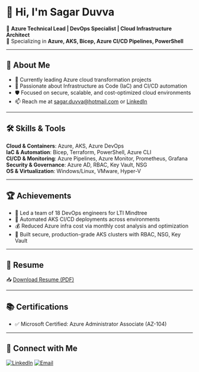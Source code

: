 # 👋 Hi, I'm Sagar Duvva

🚀 **Azure Technical Lead | DevOps Specialist | Cloud Infrastructure Architect**  
🔧 Specializing in **Azure, AKS, Bicep, Azure CI/CD Pipelines, PowerShell**

---

## 🧠 About Me

- 🔭 Currently leading Azure cloud transformation projects
- 🧰 Passionate about Infrastructure as Code (IaC) and CI/CD automation
- 🛡️ Focused on secure, scalable, and cost-optimized cloud environments
- 📫 Reach me at [sagar.duvva@hotmail.com](mailto:sagar.duvva@hotmail.com) or [LinkedIn](https://linkedin.com/in/sagarduvva)

---

## 🛠️ Skills & Tools

**Cloud & Containers**: Azure, AKS, Azure DevOps  
**IaC & Automation**: Bicep, Terraform, PowerShell, Azure CLI  
**CI/CD & Monitoring**: Azure Pipelines, Azure Monitor, Prometheus, Grafana  
**Security & Governance**: Azure AD, RBAC, Key Vault, NSG  
**OS & Virtualization**: Windows/Linux, VMware, Hyper-V

---

## 🏆 Achievements

- 👥 Led a team of 18 DevOps engineers for LTI Mindtree
- 🚀 Automated AKS CI/CD deployments across environments
- 💰 Reduced Azure infra cost via monthly cost analysis and optimization
- 🔐 Built secure, production-grade AKS clusters with RBAC, NSG, Key Vault

---

## 📄 Resume

📥 [Download Resume (PDF)](https://github.com/sagar-duvva/sagar-duvva.github.io/raw/main/resume.pdf)

---

## 📚 Certifications

- ✅ Microsoft Certified: Azure Administrator Associate (AZ-104)

---

## 🔗 Connect with Me

[![LinkedIn](https://img.shields.io/badge/LinkedIn-blue?logo=linkedin&logoColor=white)](https://linkedin.com/in/sagarduvva)
[![Email](https://img.shields.io/badge/Email-D14836?logo=gmail&logoColor=white)](mailto:sagar.duvva@hotmail.com)
